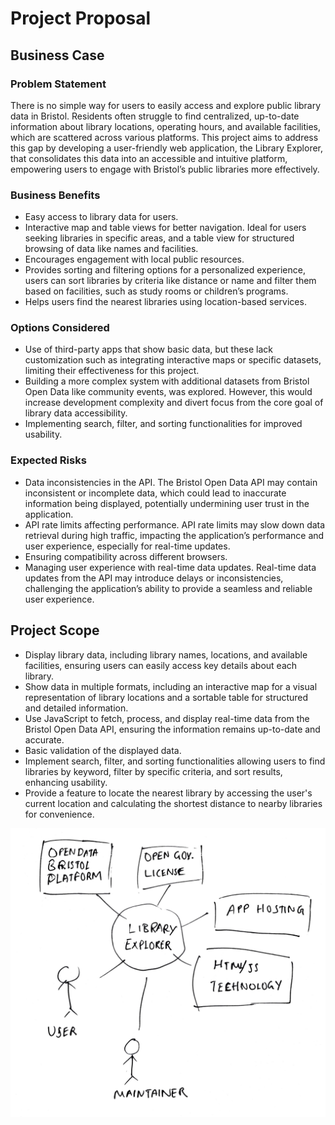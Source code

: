 # Project Proposal

## Business Case

### Problem Statement

There is no simple way for users to easily access and explore public library data in Bristol. Residents often struggle to find centralized, up-to-date information about library locations, operating hours, and available facilities, which are scattered across various platforms. This project aims to address this gap by developing a user-friendly web application, the Library Explorer, that consolidates this data into an accessible and intuitive platform, empowering users to engage with Bristol’s public libraries more effectively.

### Business Benefits

- Easy access to library data for users.
- Interactive map and table views for better navigation. Ideal for users seeking libraries in specific areas, and a table view for structured browsing of data like names and facilities.
- Encourages engagement with local public resources.
- Provides sorting and filtering options for a personalized experience, users can sort libraries by criteria like distance or name and filter them based on facilities, such as study rooms or children’s programs.
- Helps users find the nearest libraries using location-based services.

### Options Considered

- Use of third-party apps that show basic data, but these lack customization such as integrating interactive maps or specific datasets, limiting their effectiveness for this project.
- Building a more complex system with additional datasets from Bristol Open Data like community events, was explored. However, this would increase development complexity and divert focus from the core goal of library data accessibility.
- Implementing search, filter, and sorting functionalities for improved usability.

### Expected Risks

- Data inconsistencies in the API. The Bristol Open Data API may contain inconsistent or incomplete data, which could lead to inaccurate information being displayed, potentially undermining user trust in the application.
- API rate limits affecting performance. API rate limits may slow down data retrieval during high traffic, impacting the application’s performance and user experience, especially for real-time updates.
- Ensuring compatibility across different browsers.
- Managing user experience with real-time data updates. Real-time data updates from the API may introduce delays or inconsistencies, challenging the application’s ability to provide a seamless and reliable user experience.

## Project Scope

- Display library data, including library names, locations, and available facilities, ensuring users can easily access key details about each library.
- Show data in multiple formats, including an interactive map for a visual representation of library locations and a sortable table for structured and detailed information.
- Use JavaScript to fetch, process, and display real-time data from the Bristol Open Data API, ensuring the information remains up-to-date and accurate.
- Basic validation of the displayed data.
- Implement search, filter, and sorting functionalities allowing users to find libraries by keyword, filter by specific criteria, and sort results, enhancing usability.
- Provide a feature to locate the nearest library by accessing the user's current location and calculating the shortest distance to nearby libraries for convenience.

![Library Explorer Context Diagram Here](images/context.png)
